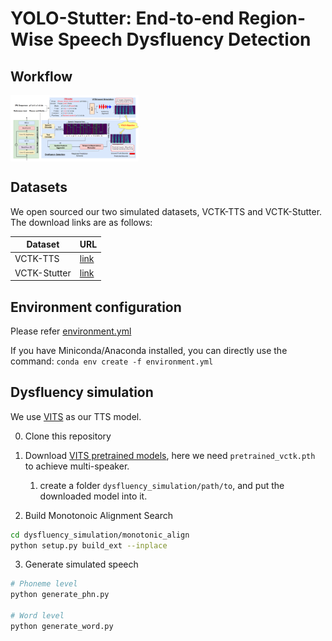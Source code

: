 # YOLO-Stutter: End-to-end Region-Wise Speech Dysfluency Detection

## Workflow
<img src="Resources/workflow.png" alt="image-20240321090057059" style="zoom: 20%; display: block; margin-right: auto; margin-left: 0;" />


## Datasets
We open sourced our two simulated datasets, VCTK-TTS and VCTK-Stutter. The download links are as follows:

| Dataset                        | URL                                                                                            |
|-----------------------------|------------------------------------------------------------------------------------------------|
| VCTK-TTS               | [link](https://drive.google.com/drive/folders/1p5bRQOqMP3AkaoVp3hIGpiJ6ePkYoaeZ?usp=sharing)  |
| VCTK-Stutter                | [link](https://drive.google.com/drive/folders/1EVAetm36uQa0JdTUC2qPUEK3dWRq3qdt?usp=sharing) |


## Environment configuration
Please refer [environment.yml](environment.yml)

If you have Miniconda/Anaconda installed, you can directly use the command: `conda env create -f environment.yml`



## Dysfluency simulation
We use [VITS](https://github.com/jaywalnut310/vits) as our TTS model.

0. Clone this repository

0. Download [VITS pretrained models](https://drive.google.com/drive/folders/1ksarh-cJf3F5eKJjLVWY0X1j1qsQqiS2?usp=sharing), here we need `pretrained_vctk.pth` to achieve multi-speaker.
   1. create a folder `dysfluency_simulation/path/to`, and put the downloaded model into it.

0. Build Monotonoic Alignment Search
```sh
cd dysfluency_simulation/monotonic_align
python setup.py build_ext --inplace
```
3. Generate simulated speech
```sh
# Phoneme level
python generate_phn.py

# Word level
python generate_word.py
```

